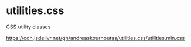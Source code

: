 # utilities.css
CSS utility classes

https://cdn.jsdelivr.net/gh/andreaskournoutas/utilities.css/utilities.min.css
